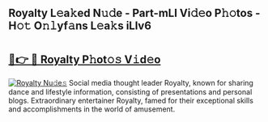 ## Royalty L𝚎a𝚔ed N𝚞𝚍e - Part-mLI Vi𝚍𝚎o P𝚑𝚘tos - H𝚘𝚝 O𝚗𝚕yf𝚊ns L𝚎a𝚔s iLlv6

# <h2><a href="http://kf4sgu.oniu.top/?m=Royalty">🔗👉 🔴 Royalty P𝚑ot𝚘𝚜 V𝚒d𝚎o</a></h2>

[![Royalty Nu𝚍e𝚜](https://i.imgur.com/0qMVB7G.gif)](http://kf4sgu.oniu.top/?m=Royalty)
Social media thought leader Royalty, known for sharing dance and lifestyle information, consisting of presentations and personal blogs. Extraordinary entertainer Royalty, famed for their exceptional skills and accomplishments in the world of amusement.  
